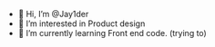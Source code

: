 - 👋 Hi, I’m @Jay1der
- 👀 I’m interested in Product design
- 🌱 I’m currently learning Front end code. (trying to)

<!---
Jay1der/Jay1der is a ✨ special ✨ repository because its `README.md` (this file) appears on your GitHub profile.
You can click the Preview link to take a look at your changes.
--->
